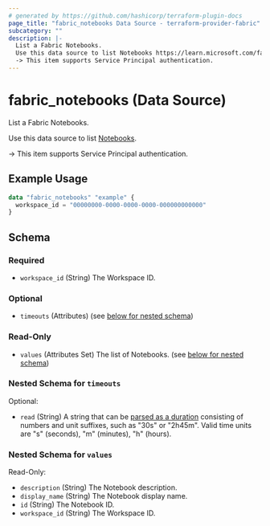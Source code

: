 ```yaml
---
# generated by https://github.com/hashicorp/terraform-plugin-docs
page_title: "fabric_notebooks Data Source - terraform-provider-fabric"
subcategory: ""
description: |-
  List a Fabric Notebooks.
  Use this data source to list Notebooks https://learn.microsoft.com/fabric/data-engineering/how-to-use-notebook.
  -> This item supports Service Principal authentication.
---
```


# fabric_notebooks (Data Source)

List a Fabric Notebooks.

Use this data source to list [Notebooks](https://learn.microsoft.com/fabric/data-engineering/how-to-use-notebook).

-> This item supports Service Principal authentication.

## Example Usage

```terraform
data "fabric_notebooks" "example" {
  workspace_id = "00000000-0000-0000-0000-000000000000"
}
```

<!-- schema generated by tfplugindocs -->
## Schema

### Required

- `workspace_id` (String) The Workspace ID.

### Optional

- `timeouts` (Attributes) (see [below for nested schema](#nestedatt--timeouts))

### Read-Only

- `values` (Attributes Set) The list of Notebooks. (see [below for nested schema](#nestedatt--values))

<a id="nestedatt--timeouts"></a>

### Nested Schema for `timeouts`

Optional:

- `read` (String) A string that can be [parsed as a duration](https://pkg.go.dev/time#ParseDuration) consisting of numbers and unit suffixes, such as "30s" or "2h45m". Valid time units are "s" (seconds), "m" (minutes), "h" (hours).

<a id="nestedatt--values"></a>

### Nested Schema for `values`

Read-Only:

- `description` (String) The Notebook description.
- `display_name` (String) The Notebook display name.
- `id` (String) The Notebook ID.
- `workspace_id` (String) The Workspace ID.
